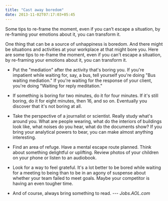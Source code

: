 ```yaml
---
title: "Cast away boredom"
date: 2013-11-02T07:17:03+05:45
---
```


<p class="lead">Some tips to re-frame the moment, even if you can’t escape a situation, by re-framing your emotions about it, you can transform it.</p>

One thing that can be a source of unhappiness is boredom. And there might be situations and activities at your workplace at that might bore you. Here are some tips to re-frame the moment, even if you can't escape a situation, by re-framing your emotions about it, you can transform it.

* Put the "mediation" after the activity that's boring you. If you're impatient while waiting for, say, a bus, tell yourself you're doing "Bus waiting mediation." If you're waiting for the response of your client, you're doing "Waiting for reply meditation."

* If something is boring for two minutes, do it for four minutes. If it's still boring, do it for eight minutes, then 16, and so on. Eventually you discover that it's not boring at all.

* Take the perspective of a journalist or scientist. Really study what's around you. What are people wearing, what do the interiors of buildings look like, what noises do you hear, what do the documents show? If you bring your analytical powers to bear, you can make almost anything interesting.

* Find an area of refuge. Have a mental escape route planned. Think about something delightful or uplifting. Review photos of your children on your phone or listen to an audiobook.

* Look for a way to feel grateful. It's a lot better to be bored while waiting for a meeting to being than to be in an agony of suspense about whether your team failed to meet goals. Maybe your competitor is having an even tougher time.

* And of course, always bring something to read. --- *Jobs.AOL.com*
